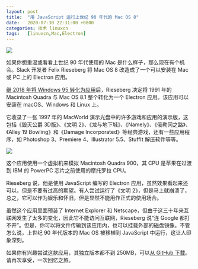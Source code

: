 ```yaml
---
layout: post
title:	"用 JavaScript 运行上世纪 90 年代的 Mac OS 8"
date:	2020-07-30 22:31:00 +0800 
categories:	技术 linuxcn 
tags:	[linuxcn,Mac,Electron]
---
```



![](/Asserts/Images//attachment/album/202007/30/222709mttqq9qqq5eoqqo9.jpg)


如果你想重温或看看上世纪 90 年代使用的 Mac 是什么样子，那么现在有个机会。Slack 开发者 Felix Rieseberg 将 Mac OS 8 改造成了一个可以安装在 Mac 或 PC 上的 Electron 应用。


[继 2018 年将 Windows 95 转化为应用](https://www.theverge.com/2018/8/23/17773180/microsoft-windows-95-app-download-features)后，Rieseberg 决定将 1991 年的 Macintosh Quadra 与 Mac OS 8.1 整个转化为一个 Electron 应用。该应用可以安装在 macOS、Windows 和 Linux 上。


它收录了一张 1997 年的 MacWorld 演示光盘中的许多游戏和应用的演示版，这包括《毁灭公爵 3D版》、《文明 2》、《龙与地下城》、《Namely》、《俄勒冈之路》、《Alley 19 Bowling》和《Damage Incorporated》等经典游戏，还有一些应用程序，如 Photoshop 3、Premiere 4、Illustrator 5.5、StuffIt 解压软件等等。


![](/Asserts/Images//attachment/album/202007/30/223148mw1a2wija42qqbqj.gif)


这个应用使用一个虚拟机来模拟 Macintosh Quadra 900，其 CPU 是苹果在过渡到 IBM 的 PowerPC 芯片之前使用的摩托罗拉 CPU。


Rieseberg 说，他是使用 JavaScript 编写的 Electron 应用，虽然效果看起来还可以，但是不要有过高的期望。有人尝试运行了《文明 2》，但是马上就崩溃了，总之，它可以作为娱乐和怀旧，但是显然不能用作正式的使用场合。


虽然这个应用里面预装了 Internet Explorer 和 Netscape，但由于这三十年来互联网发生了太多的变化，因此它不能访问互联网，Rieseberg 说“连 Google 都打不开”。但是，你可以将文件传输到该应用内，也可以挂载外部的磁盘镜像。不管怎么说，上世纪 90 年代版本的 Mac OS 被移植到 JavaScript 中运行，这让人印象深刻。


如果你有兴趣尝试这款应用，其独立版本都不到 250MB，可以[从 GitHub 下载](https://github.com/felixrieseberg/macintosh.js)。请再次享受，一次回忆之旅。
